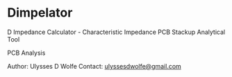 # Dimpelator
D Impedance Calculator - Characteristic Impedance PCB Stackup Analytical Tool

PCB Analysis

Author: Ulysses D Wolfe
Contact: ulyssesdwolfe@gmail.com

